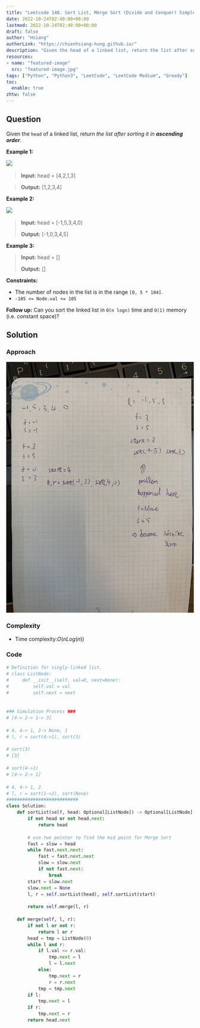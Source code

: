```yaml
---
title: "Leetcode 148. Sort List, Merge Sort (Divide and Conquer) Simple Python Solution (Simulation Process in Comments)"
date: 2022-10-24T02:40:00+08:00
lastmod: 2022-10-24T02:40:00+08:00
draft: false
author: "Hsiang"
authorLink: "https://chienhsiang-hung.github.io/"
description: "Given the head of a linked list, return the list after sorting it in ascending order."
resources:
- name: "featured-image"
  src: "featured-image.jpg"
tags: ["Python", "Python3", "LeetCode", "LeetCode Medium", "Greedy"]
toc:
  enable: true
zhtw: false
---
```

## Question
Given the  `head`  of a linked list, return  _the list after sorting it in  **ascending order**_.

**Example 1:**

![](https://assets.leetcode.com/uploads/2020/09/14/sort_list_1.jpg)

> **Input:** head = [4,2,1,3]

> **Output:** [1,2,3,4]

**Example 2:**

![](https://assets.leetcode.com/uploads/2020/09/14/sort_list_2.jpg)

> **Input:** head = [-1,5,3,4,0]
> 
> **Output:** [-1,0,3,4,5]

**Example 3:**

> **Input:** head = []
>
> **Output:** []

**Constraints:**

-   The number of nodes in the list is in the range  `[0, 5 * 104]`.
-   `-105 <= Node.val <= 105`

**Follow up:**  Can you sort the linked list in  `O(n logn)`  time and  `O(1)`  memory (i.e. constant space)?

## Solution
### Approach
![Merge Sort](featured-image.jpg "Merge Sort")
### Complexity
-   Time complexity:$O(nLog(n))$
### Code
```python
# Definition for singly-linked list.
# class ListNode:
#     def __init__(self, val=0, next=None):
#         self.val = val
#         self.next = next


### Simulation Process ###
# [4-> 2-> 1-> 3]

# 4, 4-> 1, 2-> None, 1
# l, r = sort(4->1), sort(3)

# sort(3)
# [3]

# sort(4->1)
# [4-> 2-> 1]

# 4, 4-> 1, 2
# l, r = sort(1->2), sort(None)
###########################
class Solution:
    def sortList(self, head: Optional[ListNode]) -> Optional[ListNode]:
        if not head or not head.next:
            return head
        
        # use two pointer to find the mid point for Merge Sort
        fast = slow = head
        while fast.next.next:
            fast = fast.next.next
            slow = slow.next
            if not fast.next:
                break
        start = slow.next
        slow.next = None
        l, r = self.sortList(head), self.sortList(start)

        return self.merge(l, r)
    
    def merge(self, l, r):
        if not l or not r:
            return l or r
        head = tmp = ListNode(0)
        while l and r:
            if l.val <= r.val:
                tmp.next = l
                l = l.next
            else:
                tmp.next = r
                r = r.next
            tmp = tmp.next
        if l:
            tmp.next = l
        if r:
            tmp.next = r
        return head.next
```